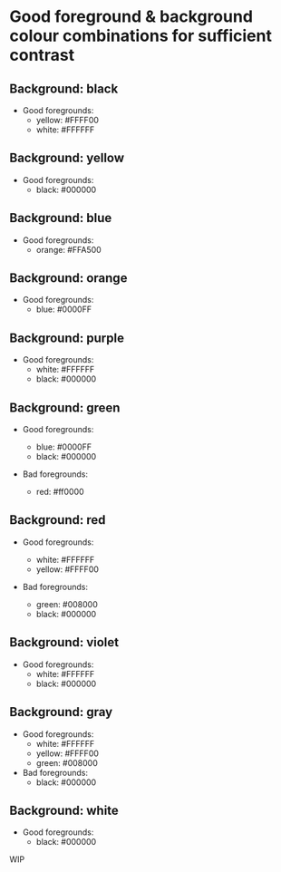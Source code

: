 Good foreground & background colour combinations for sufficient contrast
========================================================================

Background: black
-----------------
-   Good foregrounds:
    -   yellow: #FFFF00
    -   white:  #FFFFFF

Background: yellow
------------------
-   Good foregrounds:
    -   black: #000000

Background: blue
----------------
-   Good foregrounds:
    -   orange: #FFA500

Background: orange
------------------
-   Good foregrounds:
    -   blue: #0000FF

Background: purple
------------------
-   Good foregrounds:
    -   white: #FFFFFF
    -   black: #000000

Background: green
-----------------
-   Good foregrounds:
    -   blue: #0000FF
    -   black: #000000

-   Bad foregrounds:
    -   red: #ff0000

Background: red
---------------
-   Good foregrounds:
    -   white: #FFFFFF
    -   yellow: #FFFF00

-   Bad foregrounds:
    -   green: #008000
    -   black: #000000

Background: violet
------------------
-   Good foregrounds:
    -   white: #FFFFFF
    -   black: #000000

Background: gray
----------------
-   Good foregrounds:
    -   white: #FFFFFF
    -   yellow: #FFFF00
    -   green: #008000
-   Bad foregrounds:
    -   black: #000000

Background: white
-----------------
-   Good foregrounds:
    -   black: #000000


WIP
